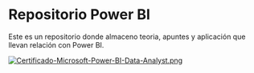 # Repositorio Power BI

Este es un repositorio donde almaceno teoria, apuntes y aplicación que llevan relación con Power BI.

[![Certificado-Microsoft-Power-BI-Data-Analyst.png](https://i.postimg.cc/j5gfnd3V/Certificado-Microsoft-Power-BI-Data-Analyst.png)](https://postimg.cc/dkC3zvKn)
